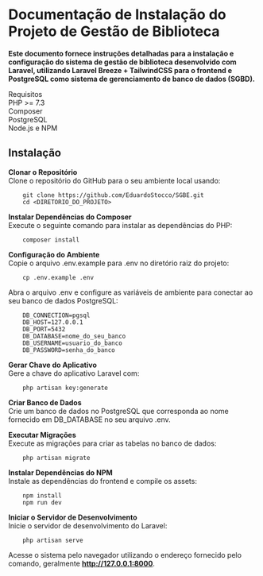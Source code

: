 <h1>Documentação de Instalação do Projeto de Gestão de Biblioteca</h1>

**Este documento fornece instruções detalhadas para a instalação e configuração do sistema de gestão de biblioteca desenvolvido com Laravel, utilizando Laravel Breeze + TailwindCSS para o frontend e PostgreSQL como sistema de gerenciamento de banco de dados (SGBD).**

Requisitos<br>
PHP >= 7.3<br>
Composer<br>
PostgreSQL<br>
Node.js e NPM

<h2>Instalação</h2>

**Clonar o Repositório**<br>
Clone o repositório do GitHub para o seu ambiente local usando:

        git clone https://github.com/EduardoStocco/SGBE.git
        cd <DIRETORIO_DO_PROJETO>

**Instalar Dependências do Composer**<br>
Execute o seguinte comando para instalar as dependências do PHP:

        composer install

**Configuração do Ambiente**<br>
Copie o arquivo .env.example para .env no diretório raiz do projeto:

        cp .env.example .env

Abra o arquivo .env e configure as variáveis de ambiente para conectar ao seu banco de dados PostgreSQL:

        DB_CONNECTION=pgsql
        DB_HOST=127.0.0.1
        DB_PORT=5432
        DB_DATABASE=nome_do_seu_banco
        DB_USERNAME=usuario_do_banco
        DB_PASSWORD=senha_do_banco

**Gerar Chave do Aplicativo**<br>
Gere a chave do aplicativo Laravel com:

        php artisan key:generate
   
**Criar Banco de Dados**<br>
Crie um banco de dados no PostgreSQL que corresponda ao nome fornecido em DB_DATABASE no seu arquivo .env.

**Executar Migrações**<br>
Execute as migrações para criar as tabelas no banco de dados:

        php artisan migrate
   
**Instalar Dependências do NPM**<br>
Instale as dependências do frontend e compile os assets:

        npm install
        npm run dev

**Iniciar o Servidor de Desenvolvimento**<br>
Inicie o servidor de desenvolvimento do Laravel:

        php artisan serve
   
Acesse o sistema pelo navegador utilizando o endereço fornecido pelo comando, geralmente **http://127.0.0.1:8000**.

